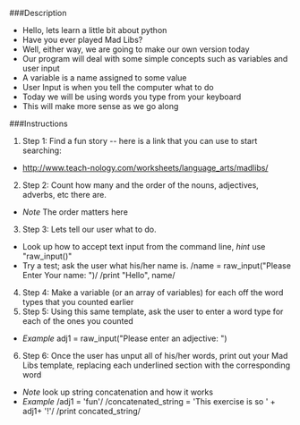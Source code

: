 ###Description
* Hello, lets learn a little bit about python
* Have you ever played Mad Libs?
* Well, either way, we are going to make our own version today
* Our program will deal with some simple concepts such as variables and user input
* A variable is a name assigned to some value
* User Input is when you tell the computer what to do
* Today we will be using words you type from your keyboard
* This will make more sense as we go along

###Instructions

1. Step 1: Find a fun story -- here is a link that you can use to start searching: 
*	http://www.teach-nology.com/worksheets/language_arts/madlibs/

2. Step 2: Count how many and the order of the nouns, adjectives, adverbs, etc there are.
*  *Note* The order matters here
3. Step 3: Lets tell our user what to do.
* Look up how to accept text input from the command line, *hint* use "raw_input()"
* Try a test; ask the user what his/her name is.
/name = raw_input("Please Enter Your name: ")/
/print "Hello", name/
4. Step 4: Make a variable (or an array of variables) for each off the word types that you counted earlier
5. Step 5: Using this same template, ask the user to enter a word type for each of the ones you counted
* *Example* adj1 = raw_input("Please enter an adjective: ")
6. Step 6: Once the user has unput all of his/her words, print out your Mad Libs template, replacing each underlined section with the corresponding word
* *Note* look up string concatenation and how it works
* *Example*
/adj1 = 'fun'/
/concatenated_string = 'This exercise is so ' + adj1+ '!'/
/print concated_string/
